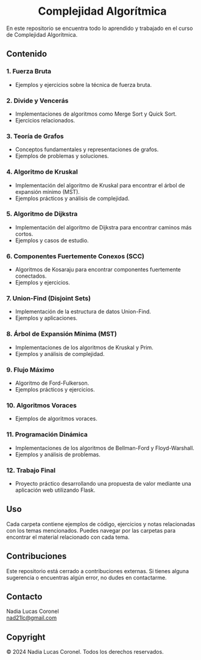 <h1 style="text-align: center;">Complejidad Algorítmica</h1>

En este repositorio se encuentra todo lo aprendido y trabajado en el curso de Complejidad Algorítmica.

## Contenido

### 1. Fuerza Bruta
- Ejemplos y ejercicios sobre la técnica de fuerza bruta.

### 2. Divide y Vencerás
- Implementaciones de algoritmos como Merge Sort y Quick Sort.
- Ejercicios relacionados.

### 3. Teoría de Grafos
- Conceptos fundamentales y representaciones de grafos.
- Ejemplos de problemas y soluciones.

### 4. Algoritmo de Kruskal
- Implementación del algoritmo de Kruskal para encontrar el árbol de expansión mínimo (MST).
- Ejemplos prácticos y análisis de complejidad.

### 5. Algoritmo de Dijkstra
- Implementación del algoritmo de Dijkstra para encontrar caminos más cortos.
- Ejemplos y casos de estudio.

### 6. Componentes Fuertemente Conexos (SCC)
- Algoritmos de Kosaraju para encontrar componentes fuertemente conectados.
- Ejemplos y ejercicios.

### 7. Union-Find (Disjoint Sets)
- Implementación de la estructura de datos Union-Find.
- Ejemplos y aplicaciones.

### 8. Árbol de Expansión Mínima (MST)
- Implementaciones de los algoritmos de Kruskal y Prim.
- Ejemplos y análisis de complejidad.

### 9. Flujo Máximo
- Algoritmo de Ford-Fulkerson.
- Ejemplos prácticos y ejercicios.

### 10. Algoritmos Voraces
- Ejemplos de algoritmos voraces.

### 11. Programación Dinámica
- Implementaciones de los algoritmos de Bellman-Ford y Floyd-Warshall.
- Ejemplos y análisis de problemas.

### 12. Trabajo Final
- Proyecto práctico desarrollando una propuesta de valor mediante una aplicación web utilizando Flask.

## Uso

Cada carpeta contiene ejemplos de código, ejercicios y notas relacionadas con los temas mencionados. Puedes navegar por las carpetas para encontrar el material relacionado con cada tema.

## Contribuciones

Este repositorio está cerrado a contribuciones externas. Si tienes alguna sugerencia o encuentras algún error, no dudes en contactarme.

## Contacto

Nadia Lucas Coronel  
nad21lc@gmail.com

## Copyright

© 2024 Nadia Lucas Coronel. Todos los derechos reservados.
